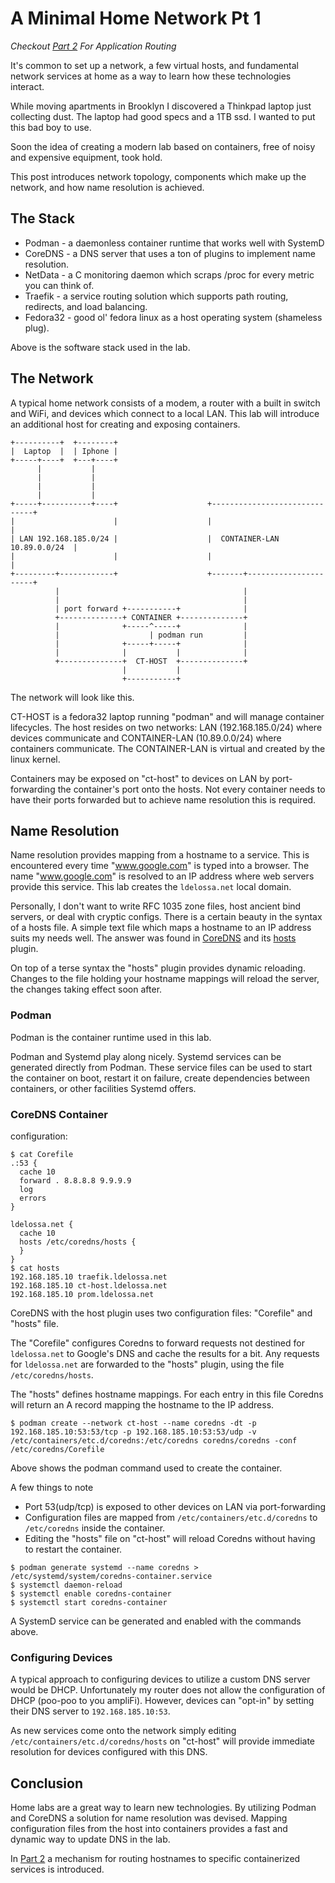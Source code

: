 # A Minimal Home Network Pt 1

*Checkout [Part 2](/blog/home-network-pt2) For Application Routing*

It's common to set up a network, a few virtual hosts, and fundamental network services at home as a way to learn how these technologies interact.

While moving apartments in Brooklyn I discovered a Thinkpad laptop just collecting dust.
The laptop had good specs and a 1TB ssd.
I wanted to put this bad boy to use.

Soon the idea of creating a modern lab based on containers, free of noisy and expensive equipment, took hold.

This post introduces network topology, components which make up the network, and how name resolution is achieved.

## The Stack

* Podman - a daemonless container runtime that works well with SystemD
* CoreDNS - a DNS server that uses a ton of plugins to implement name resolution.
* NetData - a C monitoring daemon which scraps /proc for every metric you can think of.
* Traefik - a service routing solution which supports path routing, redirects, and load balancing.
* Fedora32 - good ol' fedora linux as a host operating system (shameless plug).

Above is the software stack used in the lab.

## The Network

A typical home network consists of a modem, a router with a built in switch and WiFi, and devices which connect to a local LAN.
This lab will introduce an additional host for creating and exposing containers.

```console
+----------+  +--------+
|  Laptop  |  | Iphone |
+-----+----+  +---+----+
      |           |
      |           |
      |           |
      |           |
+-----+-----------+----+                    +------------------------------+
|                      |                    |                              |
| LAN 192.168.185.0/24 |                    |  CONTAINER-LAN 10.89.0.0/24  |
|                      |                    |                              |
+---------+------------+                    +-------+----------------------+
          |                                         |
          |                                         |
          | port forward +-----------+              |
          +--------------+ CONTAINER +--------------+
          |              +-----^-----+              |
          |                    | podman run         |
          |              +-----+-----+              |
          |              |           |              |
          +--------------+  CT-HOST  +--------------+
                         |           |
                         +-----------+
```
The network will look like this.

CT-HOST is a fedora32 laptop running "podman" and will manage container lifecycles.
The host resides on two networks: LAN (192.168.185.0/24) where devices communicate and CONTAINER-LAN (10.89.0.0/24) where containers communicate.
The CONTAINER-LAN is virtual and created by the linux kernel.

Containers may be exposed on "ct-host" to devices on LAN by port-forwarding the container's port onto the hosts.
Not every container needs to have their ports forwarded but to achieve name resolution this is required.

## Name Resolution

Name resolution provides mapping from a hostname to a service.
This is encountered every time "www.google.com" is typed into a browser.
The name "www.google.com" is resolved to an IP address where web servers provide this service.
This lab creates the `ldelossa.net` local domain.

Personally, I don't want to write RFC 1035 zone files, host ancient bind servers, or deal with cryptic configs.
There is a certain beauty in the syntax of a hosts file.
A simple text file which maps a hostname to an IP address suits my needs well.
The answer was found in [CoreDNS](https://coredns.io/) and its [hosts](https://coredns.io/plugins/hosts/) plugin.

On top of a terse syntax the "hosts" plugin provides dynamic reloading.
Changes to the file holding your hostname mappings will reload the server, the changes taking effect soon after.

### Podman
Podman is the container runtime used in this lab.

Podman and Systemd play along nicely.
Systemd services can be generated directly from Podman.
These service files can be used to start the container on boot, restart it on failure, create dependencies between containers, or other facilities Systemd offers.

### CoreDNS Container

configuration:
```console
$ cat Corefile
.:53 {
  cache 10
  forward . 8.8.8.8 9.9.9.9
  log
  errors
}

ldelossa.net {
  cache 10
  hosts /etc/coredns/hosts {
  }
}
$ cat hosts
192.168.185.10 traefik.ldelossa.net
192.168.185.10 ct-host.ldelossa.net
192.168.185.10 prom.ldelossa.net
```

CoreDNS with the host plugin uses two configuration files: "Corefile" and "hosts" file.

The "Corefile" configures Coredns to forward requests not destined for `ldelossa.net` to Google's DNS and cache the results for a bit.
Any requests for `ldelossa.net` are forwarded to the "hosts" plugin, using the file `/etc/coredns/hosts`.

The "hosts" defines hostname mappings.
For each entry in this file Coredns will return an A record mapping the hostname to the IP address.

```console
$ podman create --network ct-host --name coredns -dt -p 192.168.185.10:53:53/tcp -p 192.168.185.10:53:53/udp -v /etc/containers/etc.d/coredns:/etc/coredns coredns/coredns -conf /etc/coredns/Corefile
```
Above shows the podman command used to create the container.

A few things to note
* Port 53(udp/tcp) is exposed to other devices on LAN via port-forwarding
* Configuration files are mapped from `/etc/containers/etc.d/coredns` to `/etc/coredns` inside the container.
* Editing the "hosts" file on "ct-host" will reload Coredns without having to restart the container.

```console
$ podman generate systemd --name coredns > /etc/systemd/system/coredns-container.service
$ systemctl daemon-reload
$ systemctl enable coredns-container
$ systemctl start coredns-container
```
A SystemD service can be generated and enabled with the commands above.

### Configuring Devices

A typical approach to configuring devices to utilize a custom DNS server would be DHCP.
Unfortunately my router does not allow the configuration of DHCP (poo-poo to you ampliFi).
However, devices can "opt-in" by setting their DNS server to `192.168.185.10:53`.

As new services come onto the network simply editing `/etc/containers/etc.d/coredns/hosts` on "ct-host" will provide immediate resolution for devices configured with this DNS.

## Conclusion

Home labs are a great way to learn new technologies.
By utilizing Podman and CoreDNS a solution for name resolution was devised.
Mapping configuration files from the host into containers provides a fast and dynamic way to update DNS in the lab.

In [Part 2](/blog/home-network-pt2) a mechanism for routing hostnames to specific containerized services is introduced.
